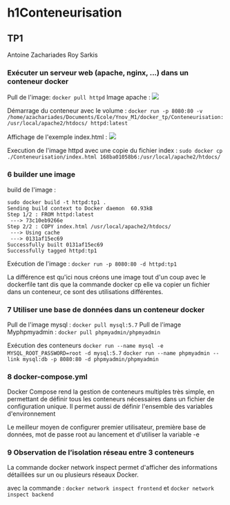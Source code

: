 # h1Conteneurisation

## TP1

Antoine Zachariades
Roy Sarkis

### Exécuter un serveur web (apache, nginx, ...) dans un conteneur docker

Pull de l'image: `docker pull httpd`
Image apache : ![](https://i.imgur.com/9faP2os.png)

Démarrage du conteneur avec le volume : `docker run -p 8080:80 -v /home/azachariades/Documents/Ecole/Ynov_M1/docker_tp/Conteneurisation:/usr/local/apache2/htdocs/ httpd:latest`

Affichage de l'exemple index.html : ![](https://i.imgur.com/KmiFsci.png)

Execution de l'image httpd avec une copie du fichier index : `sudo docker cp ./Conteneurisation/index.html 168ba01058b6:/usr/local/apache2/htdocs/`

### 6 builder une image

build de l'image :
```
sudo docker build -t httpd:tp1 .
Sending build context to Docker daemon  60.93kB
Step 1/2 : FROM httpd:latest
 ---> 73c10eb9266e
Step 2/2 : COPY index.html /usr/local/apache2/htdocs/
 ---> Using cache
 ---> 0131af15ec69
Successfully built 0131af15ec69
Successfully tagged httpd:tp1
```
Exécution de l'image : `docker run -p 8080:80 -d httpd:tp1`

La différence est qu'ici nous créons une image tout d'un coup avec le dockerfile 
tant dis que la commande docker cp elle va copier un fichier dans un conteneur, ce sont des utilisations différentes.

### 7 Utiliser une base de données dans un conteneur docker

Pull de l'image mysql : `docker pull mysql:5.7`
Pull de l'image Myphpmyadmin : `docker pull phpmyadmin/phpmyadmin`

Exécution des conteneurs 
`docker run --name mysql -e MYSQL_ROOT_PASSWORD=root -d mysql:5.7`
`docker run --name phpmyadmin --link mysql:db -p 8080:80 -d phpmyadmin/phpmyadmin`

### 8 docker-compose.yml

 Docker Compose rend la gestion de conteneurs multiples très simple, en permettant de définir tous les conteneurs nécessaires dans un fichier de configuration unique. Il permet aussi de définir l'ensemble des variables d'environnement 

Le meilleur moyen de configurer premier utilisateur, première base de
données, mot de passe root au lancement et d'utiliser la variable -e

### 9 Observation de l’isolation réseau entre 3 conteneurs

La commande docker network inspect permet d'afficher des informations détaillées sur un ou plusieurs réseaux Docker. 

avec la commande : `docker network inspect frontend` et `docker network inspect backend`




